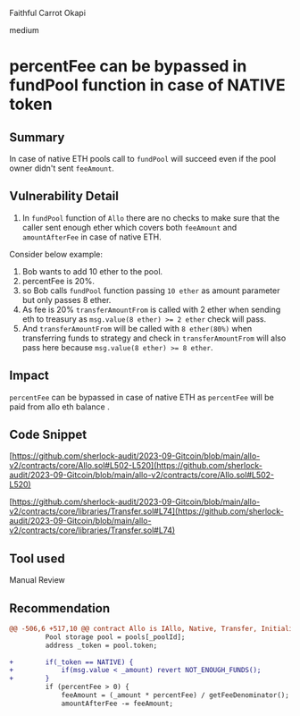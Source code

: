 Faithful Carrot Okapi

medium

# percentFee can be bypassed in fundPool function in case of NATIVE token
## Summary
In case of native ETH pools  call to `fundPool` will succeed even if the pool owner didn't sent `feeAmount`.

## Vulnerability Detail

1. In `fundPool` function of `Allo` there are no checks to make sure that the caller sent enough ether which covers both `feeAmount` and `amountAfterFee` in case of native ETH.

Consider below example:
1. Bob wants to add 10 ether to the pool.
3. percentFee is 20%.
4. so Bob calls `fundPool` function passing `10 ether` as amount parameter but only passes 8 ether.
5. As fee is 20% `transferAmountFrom` is called with 2 ether when sending eth to treasury as 
      `msg.value(8 ether) >= 2 ether` check will pass.
6. And `transferAmountFrom` will be called with `8 ether(80%)` when transferring funds to strategy and check in `transferAmountFrom` will also pass here because `msg.value(8 ether) >= 8 ether`.

## Impact
`percentFee` can be bypassed in case of native ETH  as `percentFee`  will be paid from allo eth balance .

## Code Snippet
[https://github.com/sherlock-audit/2023-09-Gitcoin/blob/main/allo-v2/contracts/core/Allo.sol#L502-L520](https://github.com/sherlock-audit/2023-09-Gitcoin/blob/main/allo-v2/contracts/core/Allo.sol#L502-L520)

[https://github.com/sherlock-audit/2023-09-Gitcoin/blob/main/allo-v2/contracts/core/libraries/Transfer.sol#L74](https://github.com/sherlock-audit/2023-09-Gitcoin/blob/main/allo-v2/contracts/core/libraries/Transfer.sol#L74)


## Tool used

Manual Review

## Recommendation
```diff
@@ -506,6 +517,10 @@ contract Allo is IAllo, Native, Transfer, Initializable, Ownable, AccessControl,
         Pool storage pool = pools[_poolId];
         address _token = pool.token;
 
+        if(_token == NATIVE) {
+            if(msg.value < _amount) revert NOT_ENOUGH_FUNDS();
+        }
         if (percentFee > 0) {
             feeAmount = (_amount * percentFee) / getFeeDenominator();
             amountAfterFee -= feeAmount;
```
